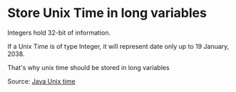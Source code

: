 # Store Unix Time in long variables

Integers hold 32-bit of information.

If a Unix Time is of type Integer, it will represent date only up to 19 January, 2038.

That's why unix time should be stored in long variables

Source: [Java Unix time](https://zetcode.com/java/unixtime/)